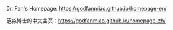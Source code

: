 Dr. Fan's Homepage: https://godfanmiao.github.io/homepage-en/

范淼博士的中文主页：https://godfanmiao.github.io/homepage-zh/

